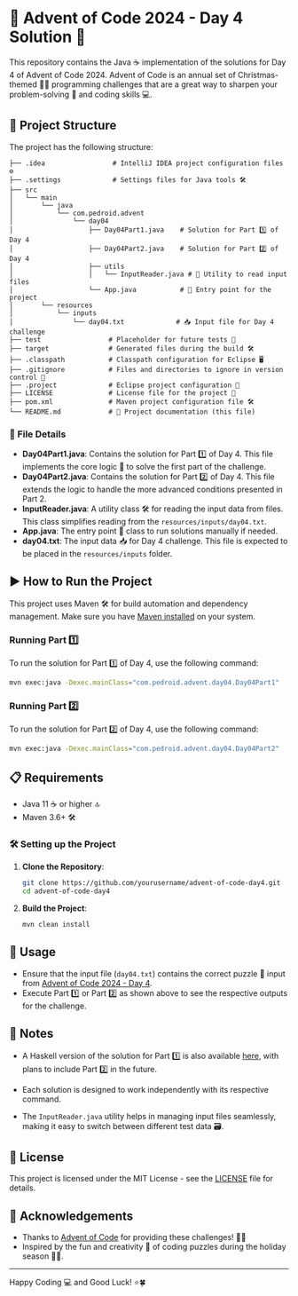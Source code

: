 # 🎄 Advent of Code 2024 - Day 4 Solution 🎅

This repository contains the Java ☕ implementation of the solutions for Day 4 of Advent of Code 2024. Advent of Code is an annual set of Christmas-themed 🎅🎄 programming challenges that are a great way to sharpen your problem-solving 🧩 and coding skills 💻.

## 📁 Project Structure

The project has the following structure:

```
├── .idea                 # IntelliJ IDEA project configuration files ⚙️
├── .settings             # Settings files for Java tools 🛠️
├── src
│   └── main
│       └── java
│           └── com.pedroid.advent
│               └── day04
│                   ├── Day04Part1.java    # Solution for Part 1️⃣ of Day 4
│                   ├── Day04Part2.java    # Solution for Part 2️⃣ of Day 4
│                   ├── utils
│                   │   └── InputReader.java # 📄 Utility to read input files
│                   └── App.java           # 🚀 Entry point for the project
│       └── resources
│           └── inputs
│               └── day04.txt             # 📥 Input file for Day 4 challenge
├── test                 # Placeholder for future tests 🧪
├── target               # Generated files during the build 🛠️
├── .classpath           # Classpath configuration for Eclipse 🖥️
├── .gitignore           # Files and directories to ignore in version control 🚫
├── .project             # Eclipse project configuration 📁
├── LICENSE              # License file for the project 📜
├── pom.xml              # Maven project configuration file 🛠️
└── README.md            # 📖 Project documentation (this file)
```

### 📄 File Details
- **Day04Part1.java**: Contains the solution for Part 1️⃣ of Day 4. This file implements the core logic 🧠 to solve the first part of the challenge.
- **Day04Part2.java**: Contains the solution for Part 2️⃣ of Day 4. This file extends the logic to handle the more advanced conditions presented in Part 2.
- **InputReader.java**: A utility class 🛠️ for reading the input data from files. This class simplifies reading from the `resources/inputs/day04.txt`.
- **App.java**: The entry point 🚀 class to run solutions manually if needed.
- **day04.txt**: The input data 📥 for Day 4 challenge. This file is expected to be placed in the `resources/inputs` folder.

## ▶️ How to Run the Project

This project uses Maven 🛠️ for build automation and dependency management. Make sure you have [Maven installed](https://maven.apache.org/install.html) on your system.

### Running Part 1️⃣

To run the solution for Part 1️⃣ of Day 4, use the following command:

```bash
mvn exec:java -Dexec.mainClass="com.pedroid.advent.day04.Day04Part1"
```

### Running Part 2️⃣

To run the solution for Part 2️⃣ of Day 4, use the following command:

```bash
mvn exec:java -Dexec.mainClass="com.pedroid.advent.day04.Day04Part2"
```

## 📋 Requirements

- Java 11 ☕ or higher 🔝
- Maven 3.6+ 🛠️

### 🛠️ Setting up the Project

1. **Clone the Repository**:
   ```bash
   git clone https://github.com/yourusername/advent-of-code-day4.git
   cd advent-of-code-day4
   ```
2. **Build the Project**:
   ```bash
   mvn clean install
   ```

## 🚀 Usage

- Ensure that the input file (`day04.txt`) contains the correct puzzle 🧩 input from [Advent of Code 2024 - Day 4](https://adventofcode.com/2024/day/4).
- Execute Part 1️⃣ or Part 2️⃣ as shown above to see the respective outputs for the challenge.

## 📝 Notes

- A Haskell version of the solution for Part 1️⃣ is also available [here](https://github.com/pedroid999/advent-of-code-haskell), with plans to include Part 2️⃣ in the future.

- Each solution is designed to work independently with its respective command.
- The `InputReader.java` utility helps in managing input files seamlessly, making it easy to switch between different test data 🗃️.

## 📜 License

This project is licensed under the MIT License - see the [LICENSE](LICENSE) file for details.

## 🙏 Acknowledgements

- Thanks to [Advent of Code](https://adventofcode.com/) for providing these challenges! 🎄✨
- Inspired by the fun and creativity 🎨 of coding puzzles during the holiday season 🎅🎁.

---

Happy Coding 💻 and Good Luck! ⭐️🍀

